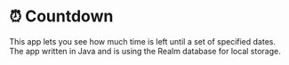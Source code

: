 # ⏰ Countdown
This app lets you see how much time is left until a set of specified dates. The app written in Java and is using the Realm database for local storage.
